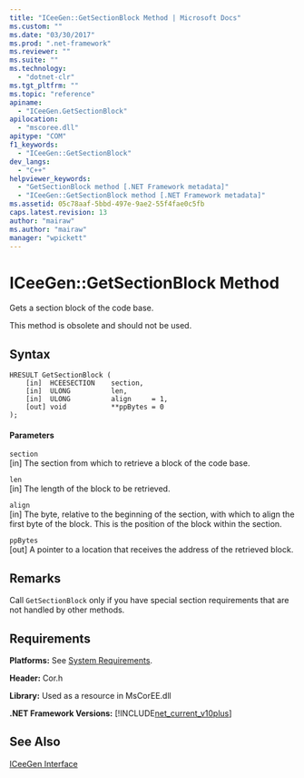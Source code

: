 ```yaml
---
title: "ICeeGen::GetSectionBlock Method | Microsoft Docs"
ms.custom: ""
ms.date: "03/30/2017"
ms.prod: ".net-framework"
ms.reviewer: ""
ms.suite: ""
ms.technology: 
  - "dotnet-clr"
ms.tgt_pltfrm: ""
ms.topic: "reference"
apiname: 
  - "ICeeGen.GetSectionBlock"
apilocation: 
  - "mscoree.dll"
apitype: "COM"
f1_keywords: 
  - "ICeeGen::GetSectionBlock"
dev_langs: 
  - "C++"
helpviewer_keywords: 
  - "GetSectionBlock method [.NET Framework metadata]"
  - "ICeeGen::GetSectionBlock method [.NET Framework metadata]"
ms.assetid: 05c78aaf-5bbd-497e-9ae2-55f4fae0c5fb
caps.latest.revision: 13
author: "mairaw"
ms.author: "mairaw"
manager: "wpickett"
---
```

# ICeeGen::GetSectionBlock Method
Gets a section block of the code base.  
  
 This method is obsolete and should not be used.  
  
## Syntax  
  
```  
HRESULT GetSectionBlock (  
    [in]  HCEESECTION    section,     
    [in]  ULONG          len,  
    [in]  ULONG          align     = 1,  
    [out] void           **ppBytes = 0  
);   
```  
  
#### Parameters  
 `section`  
 [in] The section from which to retrieve a block of the code base.  
  
 `len`  
 [in] The length of the block to be retrieved.  
  
 `align`  
 [in] The byte, relative to the beginning of the section, with which to align the first byte of the block. This is the position of the block within the section.  
  
 `ppBytes`  
 [out] A pointer to a location that receives the address of the retrieved block.  
  
## Remarks  
 Call `GetSectionBlock` only if you have special section requirements that are not handled by other methods.  
  
## Requirements  
 **Platforms:** See [System Requirements](../../../../docs/framework/get-started/system-requirements.md).  
  
 **Header:** Cor.h  
  
 **Library:** Used as a resource in MsCorEE.dll  
  
 **.NET Framework Versions:** [!INCLUDE[net_current_v10plus](../../../../includes/net-current-v10plus-md.md)]  
  
## See Also  
 [ICeeGen Interface](../../../../docs/framework/unmanaged-api/metadata/iceegen-interface.md)